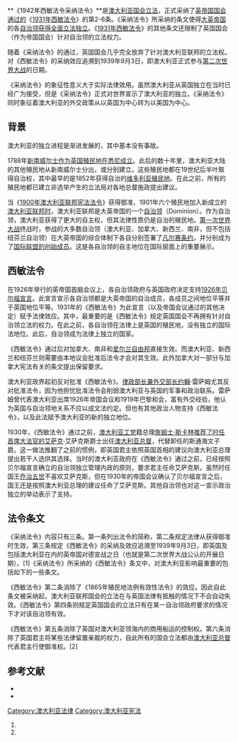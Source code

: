 **《1942年西敏法令采纳法令》**是[澳大利亚国会立法](https://zh.wikipedia.org/wiki/澳大利亚国会 "wikilink")，正式采纳了[英帝国国会通过的](https://zh.wikipedia.org/wiki/英国国会 "wikilink")《[1931年西敏法令](../Page/1931年西敏法令.md "wikilink")》的第2-6条。《采纳法令》所采纳的条文使得[大英帝国](../Page/大英帝国.md "wikilink")的各[自治领获得全面立法独立](https://zh.wikipedia.org/wiki/自治领 "wikilink")。《[1931年西敏法令](../Page/1931年西敏法令.md "wikilink")》的其他条文还限制了英国国会（作为帝国国会）针对自治领的立法权力。

随着《采纳法令》的通过，英国国会几乎完全放弃了针对澳大利亚联邦的立法权。对《西敏法令》的采纳效应追溯到1939年9月3日，即澳大利亚正式参与[第二次世界大战](../Page/第二次世界大战.md "wikilink")的日期。

《采纳法令》的象征性意义大于实际法律效用。虽然澳大利亚从英国独立在当时已经广为接受，但是《采纳法令》正式对世界宣示了澳大利亚的独立。《采纳法令》同时象征着澳大利亚的外交政策从以英国为中心转为以美国为中心。

## 背景

澳大利亚的独立进程是渐进发展的，其中基本没有事故。

1788年[新南威尔士作为英国殖民地在悉尼成立](https://zh.wikipedia.org/wiki/新南威尔士 "wikilink")。此后的数十年里，澳大利亚大陆的其他殖民地从新南威尔士分出，或分别建立。这些殖民地都在19世纪后半叶取得自治权，其中最早的是1852年获得自治的[维多利亚殖民地](https://zh.wikipedia.org/wiki/维多利亚州 "wikilink")。在此之前，所有的殖民地都已建立非选举产生的立法局对各地总督施政提出建议。

当《[1900年澳大利亚联邦宪法法令](https://zh.wikipedia.org/wiki/澳大利亚宪法 "wikilink")》获得御准、1901年六个殖民地加入新成立的[澳大利亚联邦时](https://zh.wikipedia.org/wiki/澳大利亚联邦 "wikilink")，澳大利亚联邦是大英帝国的一个[自治领](https://zh.wikipedia.org/wiki/自治领 "wikilink")（Dominion）。作为自治领，澳大利亚获得了更大的自主权，但其法律性质仍是自治的殖民地。[第一次世界大战](../Page/第一次世界大战.md "wikilink")终战时，参战的大多数自治领（澳大利亚、加拿大、新西兰、南非，但不包括纽芬兰自治领）在大英帝国的综合体制下各自分别签署了[凡尔赛条约](../Page/凡尔赛条约.md "wikilink")，并分别成为了[国际联盟的创始成员](https://zh.wikipedia.org/wiki/国际联盟 "wikilink")。这是各自治领的自主地位在国际层面上的重要展示。

## 西敏法令

在1926年举行的英帝国首脑会议上，各自治领政府与英国政府决定支持[1926年贝尔福宣言](https://zh.wikipedia.org/wiki/1926年贝尔福宣言 "wikilink")。此宣言宣示各自治领都是大英帝国的自治成员，各成员之间地位平等并于英国地位平等。1931年的《西敏法令》为此宣言（以及帝国会议通过的其他决定）赋予法律效应。其中，最重要的是《西敏法令》规定英国国会不再拥有针对自治领立法的权力。在此之前，各自治领在法律上是英国的殖民地，没有独立的国际法地位。此后，自治领成为法律上独立的国家。

《西敏法令》通过后对加拿大、南非和[爱尔兰自由邦](../Page/爱尔兰自由邦.md "wikilink")直接生效。而澳大利亚、新西兰和纽芬兰则需要由本地议会批准后法令才会对其生效。此外加拿大对一部分与加拿大宪法有关的条文提出保留要求。

澳大利亚政界起初反对批准《西敏法令》。[律政部长兼](https://zh.wikipedia.org/wiki/澳大利亚律政部长 "wikilink")[外交部长约翰](https://zh.wikipedia.org/wiki/澳大利亚外交部长 "wikilink")·雷萨姆尤其反对批准法令，因为他担忧批准法令会削弱澳大利亚与英国的军事和政治联系。雷萨姆曾代表澳大利亚出席1926年帝国会议和1919年巴黎和会，富有外交经验，他认为英国与自治领地关系不应以成文法约定。但也有其他政治人物支持《西敏法令》，以及此法赋予澳大利亚的新的独立地位。

1930年，《西敏法令》通过之前，[澳大利亚工党](../Page/澳大利亚工党.md "wikilink")籍总理[詹姆士·斯卡林推荐了时任首席大法官的艾萨克](https://zh.wikipedia.org/wiki/詹姆士·斯卡林 "wikilink")·艾萨克斯爵士出任[澳大利亚总督](../Page/澳大利亚总督.md "wikilink")，代替卸任的斯通海文子爵。这一做法推翻了之前的惯例，即英国君主依照英国首相的建议向澳大利亚总理提出若干人选供其选择。当时的澳大利亚政府在《西敏法令》通过之前，已经按照贝尔福宣言确立的自治领独立管理内政的原则，要求君主任命艾萨克斯。虽然时任国王[乔治五世](../Page/乔治五世.md "wikilink")不喜欢艾萨克斯，但在1930年的帝国会议确认了贝尔福宣言之后，国王还是按照澳大利亚总理的建议任命了艾萨克斯。其他自治领也对这一宣示政治独立的举动表示了支持。

## 法令条文

《采纳法令》内容只有三条。第一条列出法令的简称，第二条规定法律从获得御准时生效，第三条规定《西敏法令》的采纳及效应追溯至1939年9月3日，即英国及包括澳大利亚在内的英帝国对德宣战之日（也就是第二次世界大战公认的开展日期）。\[1\]《采纳法令》所采纳的《西敏法令》条文中，对澳大利亚影响最重要的包括如下的一些条文。

《西敏法令》第二条消除了《1865年殖民地法例有效性法令》的效应。因此自此条文被采纳起，澳大利亚联邦国会的立法在与英国法律有抵触的情况下不会自动失效。《西敏法令》第四条则规定英国国会的立法只有在某一自治领政府要求的情况下才对该自治领有效。

《西敏法令》第五条消除了英国对澳大利亚领海内的商用船运的控制权。第六条消除了英国君主将某些法律留置亲裁的权力，自此所有的国会立法都由[澳大利亚总督](../Page/澳大利亚总督.md "wikilink")代表君主行使御准权。\[2\]

## 参考文献

  -
  -
[Category:澳大利亚法律](https://zh.wikipedia.org/wiki/Category:澳大利亚法律 "wikilink") [Category:澳大利亚宪法](https://zh.wikipedia.org/wiki/Category:澳大利亚宪法 "wikilink")

1.
2.